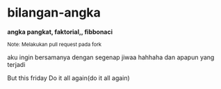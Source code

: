 # bilangan-angka
**angka pangkat, faktorial,, fibbonaci**



<sub> Note: Melakukan pull request pada fork </sub>

aku ingin bersamanya
dengan segenap jiwaa hahhaha
dan apapun yang terjadi

But this friday
Do it all again(do it all again)
